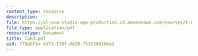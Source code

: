 ```yaml
---
content_type: resource
description: ''
file: https://ol-ocw-studio-app-production.s3.amazonaws.com/courses/6-863j-natural-language-and-the-computer-representation-of-knowledge-spring-2003/779abf5e5d72f70fde20753130d1b6e3_lab3.pdf
file_type: application/pdf
resourcetype: Document
title: lab3.pdf
uid: 779abf5e-5d72-f70f-de20-753130d1b6e3
---
```

